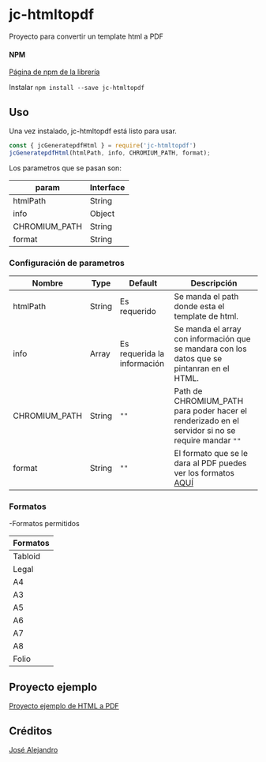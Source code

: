 # jc-htmltopdf
Proyecto para convertir un template html a PDF

#### NPM


[Página de npm de la librería](https://www.npmjs.com/package/jc-htmltopdf)

Instalar `npm install --save jc-htmltopdf`


## Uso

Una vez instalado, jc-htmltopdf está listo para usar.

```js
const { jcGeneratepdfHtml } = require('jc-htmltopdf')
jcGeneratepdfHtml(htmlPath, info, CHROMIUM_PATH, format);
```

Los parametros que se pasan  son:

| param         | Interface |
|---------------|-----------|
| htmlPath      | String    |
| info          | Object    |
| CHROMIUM_PATH | String    |
| format        | String    |

### Configuración de parametros
|Nombre         |Type            |Default                         |Descripción                                                                                                 |
|------------   |----------------|--------------------------------|------------------------------------------------------------------------------------------------------------|
|htmlPath       |String          | Es requerido                   |Se manda el path donde esta el template de html.                                                            |
|info           |Array           | Es requerida la información    |Se manda el array con información que se mandara con los datos que se pintanran en el HTML.                 |
|CHROMIUM_PATH  |String          |`""`                            |Path de CHROMIUM_PATH para poder hacer el renderizado en el servidor si no se require mandar `""`           |
|format         |String          |`""`                            |El formato que se le dara al PDF puedes ver los formatos [AQUÍ](#Formatos)                                               |

### Formatos
 -Formatos permitidos

| Formatos  |
|-----------|
| Tabloid   | 
| Legal     | 
| A4        |
| A3        |
| A5        |
| A6        |
| A7        |
| A8        |
| Folio     |


## Proyecto ejemplo

[Proyecto ejemplo de HTML a PDF](https://github.com/josecd)


## Créditos

[José Alejandro](https://github.com/josecd)
